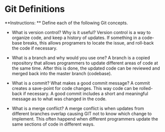 # Git Definitions

**Instructions: ** Define each of the following Git concepts.

* What is version control?  Why is it useful?
Version control is a way to organize code, and keep a history of updates. If something in a code-base breaks, this allows programers to locate the issue, and roll-back the code if necessary. 

* What is a branch and why would you use one?
A branch is a copied repository that allows programmers to update different areas of code at the same time. After this is done, the updated code can be reviewed and merged back into the master branch (codebase).

* What is a commit? What makes a good commit message?
A commit creates a save-point for code changes. This way code can be rolled-back if necessary. A good commit includes a short and meaningful message as to what was changed in the code. 

* What is a merge conflict?
A merge conflict is when updates from different branches overlap causing GIT not to know which change to implement. This often happend when different programmers update the same sections of code in different ways. 